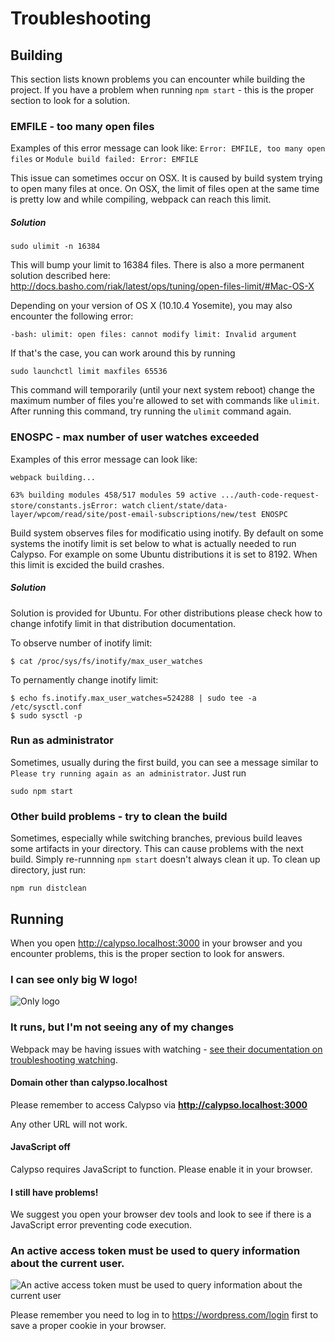 # Troubleshooting

## Building
This section lists known problems you can encounter while building the project.
If you have a problem when running `npm start` - this is the proper section to look for a solution.

### EMFILE - too many open files

Examples of this error message can look like:
`Error: EMFILE, too many open files` or `Module build failed: Error: EMFILE`

This issue can sometimes occur on OSX. It is caused by build system trying to open many files at once. On OSX, the limit of files open at the same time is pretty low and while compiling, webpack can reach this limit.

##### Solution
```
sudo ulimit -n 16384
```

This will bump your limit to 16384 files. There is also a more permanent solution described here: http://docs.basho.com/riak/latest/ops/tuning/open-files-limit/#Mac-OS-X

Depending on your version of OS X (10.10.4 Yosemite), you may also encounter the following error:

```
-bash: ulimit: open files: cannot modify limit: Invalid argument
```

If that's the case, you can work around this by running

```
sudo launchctl limit maxfiles 65536
```

This command will temporarily (until your next system reboot) change the maximum number of files you're allowed to set with commands like `ulimit`. After running this command, try running the `ulimit` command again.

### ENOSPC - max number of user watches exceeded

Examples of this error message can look like:

`webpack building...`

`63% building modules 458/517 modules 59 active .../auth-code-request-store/constants.jsError: watch` 
`client/state/data-layer/wpcom/read/site/post-email-subscriptions/new/test ENOSPC`


Build system observes files for modificatio using inotify. By default on some systems the inotify limit is set below to what is actually needed to run Calypso. For example on some Ubuntu distributions it is set to 8192. When this limit is excided the build crashes. 

##### Solution

Solution is provided for Ubuntu. For other distributions please check how to change infotify limit in that distribution documentation.

To observe number of inotify limit:
```
$ cat /proc/sys/fs/inotify/max_user_watches
```

To pernamently change inotify limit:
```
$ echo fs.inotify.max_user_watches=524288 | sudo tee -a /etc/sysctl.conf
$ sudo sysctl -p
```

### Run as administrator
Sometimes, usually during the first build, you can see a message similar to `Please try running again as an administrator`. 
Just run
```
sudo npm start
```

### Other build problems - try to clean the build
Sometimes, especially while switching branches, previous build leaves some artifacts in your directory.
This can cause problems with the next build. Simply re-runnning `npm start` doesn't always clean it up.
To clean up directory, just run:
```
npm run distclean
```

## Running
When you open http://calypso.localhost:3000 in your browser and you encounter problems, this is the proper section to look for answers.

### I can see only big **W** logo!
![Only logo](https://cldup.com/8TZOLiD6WC-2000x2000.png)

### It runs, but I'm not seeing any of my changes
Webpack may be having issues with watching - [see their documentation on troubleshooting watching](https://webpack.github.io/docs/troubleshooting.html#watching).

#### Domain other than calypso.localhost
Please remember to access Calypso via **http://calypso.localhost:3000**

Any other URL will not work.

#### JavaScript off
Calypso requires JavaScript to function. Please enable it in your browser.

#### I still have problems!
We suggest you open your browser dev tools and look to see if there is a JavaScript error preventing code execution.

### An active access token must be used to query information about the current user.
![An active access token must be used to query information about the current user](https://cldup.com/F0mPgigEp4-3000x3000.png)

Please remember you need to log in to https://wordpress.com/login first to save a proper cookie in your browser.

